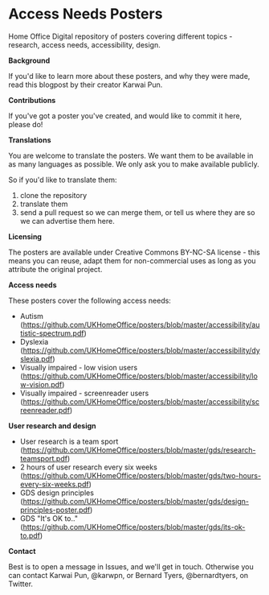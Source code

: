 # Access Needs Posters
Home Office Digital repository of posters covering different topics - research, access needs, accessibility, design.

**Background**

If you'd like to learn more about these posters, and why they were made, read this blogpost by their creator Karwai Pun.

**Contributions**

If you've got a poster you've created, and would like to commit it here, please do!

**Translations**

You are welcome to translate the posters. We want them to be available in as many languages as possible. We only ask you to make available publicly.

So if you'd like to translate them:

1. clone the repository
2. translate them
3. send a pull request so we can merge them, or tell us where they are so we can advertise them here.

**Licensing**

The posters are available under Creative Commons BY-NC-SA license - this means you can reuse, adapt them for non-commercial uses as long as you attribute the original project.

**Access needs**

These posters cover the following access needs:
* Autism (https://github.com/UKHomeOffice/posters/blob/master/accessibility/autistic-spectrum.pdf)
* Dyslexia (https://github.com/UKHomeOffice/posters/blob/master/accessibility/dyslexia.pdf)
* Visually impaired - low vision users (https://github.com/UKHomeOffice/posters/blob/master/accessibility/low-vision.pdf)
* Visually impaired - screenreader users (https://github.com/UKHomeOffice/posters/blob/master/accessibility/screenreader.pdf)

**User research and design**

* User research is a team sport (https://github.com/UKHomeOffice/posters/blob/master/gds/research-teamsport.pdf)
* 2 hours of user research every six weeks (https://github.com/UKHomeOffice/posters/blob/master/gds/two-hours-every-six-weeks.pdf)
* GDS design principles (https://github.com/UKHomeOffice/posters/blob/master/gds/design-principles-poster.pdf)
* GDS "It's OK to.." (https://github.com/UKHomeOffice/posters/blob/master/gds/its-ok-to.pdf)

**Contact**

Best is to open a message in Issues, and we'll get in touch. Otherwise you can contact Karwai Pun, @karwpn, or Bernard Tyers, @bernardtyers, on Twitter.
